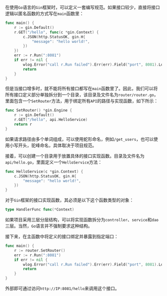 在使用`Go`语言的`Gin`框架时，可以定义一套编写规范。如果接口较少，直接将接口逻辑以匿名函数的方式写在`main`函数里：

```go
func main() {
	r := gin.Default()
	r.GET("/hello", func(c *gin.Context) {
		c.JSON(http.StatusOK, gin.H{
			"message": "hello world!",
		})
	})
    err := r.Run(":8081")
    if err != nil {
        wlog.Error("call r.Run failed").Err(err).Field("port", 8081).Log()
        return
    }
}
```

但是当接口增多时，就不能将所有接口都写在`main`函数里了。因此，我们可以将所有接口定义部分单独拆分到一个目录，该目录及文件名为`router/router.go`，里面包含一个`SetRouter`方法，用于绑定所有`API`的路径与实现函数，如下所示：

```go
func SetRouter() *gin.Engine {
	r := gin.Default()
	r.GET("/hello", api.HelloService)
	return r
}
```

如果请求路径由多个单词组成，可以使用蛇形命名，例如`/get_users`，也可以使用小写开头，驼峰命名，具体取决于项目规范。

接着，可以创建一个目录用于放置具体的接口实现函数。目录及文件名为`api/hello.go`，里面定义一个`HelloService`方法：

```go
func HelloService(c *gin.Context) {
	c.JSON(http.StatusOK, gin.H{
		"message": "hello world!",
	})
}
```

对于`Gin`框架的接口实现函数，其必须是以下这个函数类型的对象：

```go
type HandlerFunc func(*Context)
```

如果项目采用三层分层结构，可以将实现函数拆分为`controller`、`service`和`dao`三层。当然，`Go`语言并不强制要求这种结构。

接下来，在主函数中将定义的接口绑定并暴露到指定端口：

```go
func main() {
	r := router.SetRouter()
	err := r.Run(":8081")
    if err != nil {
        wlog.Error("call r.Run failed").Err(err).Field("port", 8081).Log()
        return
    }
}
```

外部即可通过访问`http://IP:8081/hello`来调用这个接口。

